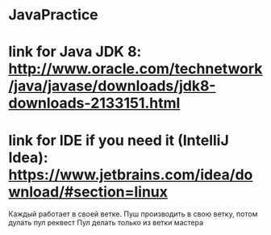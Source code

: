 # JavaPractice

# link for Java JDK 8: http://www.oracle.com/technetwork/java/javase/downloads/jdk8-downloads-2133151.html
# link for IDE if you need it (IntelliJ Idea): https://www.jetbrains.com/idea/download/#section=linux

Каждый работает в своей ветке. Пуш производить в свою ветку, потом дулать пул реквест
Пул делать только из ветки мастера
